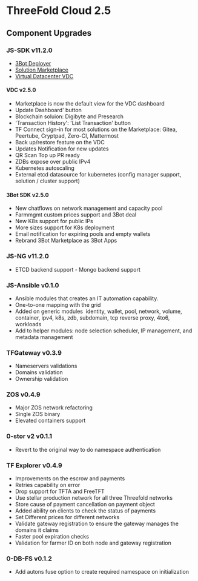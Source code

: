  # ThreeFold Cloud 2.5

## Component Upgrades

### JS-SDK v11.2.0
- [3Bot Deployer](https://github.com/threefoldtech/js-sdk/tree/development/jumpscale/packages/threebot_deployer)
- [Solution Marketplace](https://github.com/threefoldtech/js-sdk/tree/development/jumpscale/packages/marketplace)
- [Virtual Datacenter VDC](https://github.com/threefoldtech/js-sdk/tree/development/jumpscale/packages/vdc)

#### VDC v2.5.0 
- Marketplace is now the default view for the VDC dashboard
- Update Dashboard' button
- Blockchain soluion: Digibyte and Presearch 
- 'Transaction History': 'List Transaction' button 
- TF Connect sign-in for most solutions on the Marketplace: Gitea, Peertube, Cryptpad, Zero-CI, Mattermost
- Back up/restore feature on the VDC
- Updates Notification for new updates
- QR Scan Top up PR ready
- ZDBs expose over public IPv4
- Kubernetes autoscaling
- External etcd datasource for kubernetes (config manager support, solution / cluster support)

#### 3Bot SDK v2.5.0
- New chatflows on network management and capacity pool
- Farmmgmt custom prices support and 3Bot deal
- New K8s support for public IPs
- More sizes support for K8s deployment
- Email notification for expiring pools and empty wallets
- Rebrand 3Bot Marketplace as 3Bot Apps

### JS-NG v11.2.0
- ETCD backend support
- Mongo backend support

### JS-Ansible v0.1.0
- Ansible modules that creates an IT automation capability.
- One-to-one mapping with the grid
- Added on generic modules
 identity, wallet, pool, network, volume, container, ipv4, k8s, zdb, subdomain, tcp reverse proxy, 4to6, workloads
- Add to helper modules: node selection scheduler, IP management, and metadata management

### TFGateway v0.3.9
- Nameservers validations 
- Domains validation
- Ownership validation

### ZOS v0.4.9
- Major ZOS network refactoring
- Single ZOS binary
- Elevated containers support

### 0-stor v2 v0.1.1
- Revert to the original way to do namespace authentication

### TF Explorer v0.4.9
- Improvements on the escrow and payments
- Retries capability on error
- Drop support for TFTA and FreeTFT
- Use stellar production network for all three Threefold networks
- Store cause of payment cancellation on payment object
- Added ability on clients to check the status of payments
- Set Different prices for different networks
- Validate gateway registration to ensure the gateway manages the domains it claims
- Faster pool expiration checks
- Validation for farmer ID on both node and gateway registration

### 0-DB-FS v0.1.2
- Add autons fuse option to create required namespace on initialization
